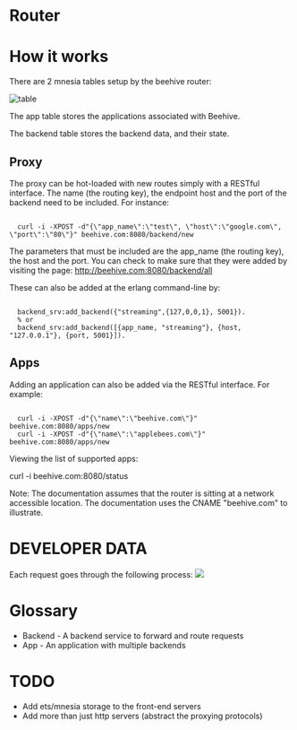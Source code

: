 Router
===

How it works
===
There are 2 mnesia tables setup by the beehive router:

<img src="http://i36.tinypic.com/t023xw.png" alt="table" />

The app table stores the applications associated with Beehive.

The backend table stores the backend data, and their state.

## Proxy

The proxy can be hot-loaded with new routes simply with a RESTful interface. The name (the routing key), the endpoint host and the port of the backend need to be included. For instance:

<pre><code>
  curl -i -XPOST -d"{\"app_name\":\"test\", \"host\":\"google.com\", \"port\":\"80\"}" beehive.com:8080/backend/new
</code></pre>

The parameters that must be included are the app_name (the routing key), the host and the port. You can check to make sure that they were added by visiting the page: http://beehive.com:8080/backend/all

These can also be added at the erlang command-line by:

<pre><code>
  backend_srv:add_backend({"streaming",{127,0,0,1}, 5001}).
  % or
  backend_srv:add_backend([{app_name, "streaming"}, {host, "127.0.0.1"}, {port, 5001}]).
</code></pre>

## Apps
Adding an application can also be added via the RESTful interface. For example:

<pre><code>
  curl -i -XPOST -d"{\"name\":\"beehive.com\"}" beehive.com:8080/apps/new
  curl -i -XPOST -d"{\"name\":\"applebees.com\"}" beehive.com:8080/apps/new
</code></pre>

Viewing the list of supported apps:

  curl -i beehive.com:8080/status

Note: The documentation assumes that the router is sitting at a network accessible location. The documentation uses the CNAME "beehive.com" to illustrate.


DEVELOPER DATA
===

Each request goes through the following process:
<img src="http://www.websequencediagrams.com/cgi-bin/cdraw?lz=Q2xpZW50LT5Tb2NrZXRTZXJ2ZXI6IEluaXRpYWwgcmVxdWVzdAoAEgwtPlByb3h5SGFuZGwAIgp0ZSAACwwKABgMLT5SAEIGRGVjb2RlcjogAAMGAFYJABEOLT5BcHBTcnY6IENob3NlIGFuIGF2YWlsYWJsZSBiYWNrZW5kCgAdBgB8EEVuZ2FnZSBhbmQgY29ubmVjdCB0bwArCQB2HlNlbmQgaQCBaw5cbiB0aHJvdWdoIHRvIACCGAYAgR0RAII9BjogU3Bhd24gbGlzdGVuZXIgZm9yIGMAglkFIGRhdGEAgVQRAIJkCAAkE3MAgwIFADIF&s=rose" />

Glossary
===
  * Backend - A backend service to forward and route requests
  * App - An application with multiple backends

TODO
===
  * Add ets/mnesia storage to the front-end servers
  * Add more than just http servers (abstract the proxying protocols)